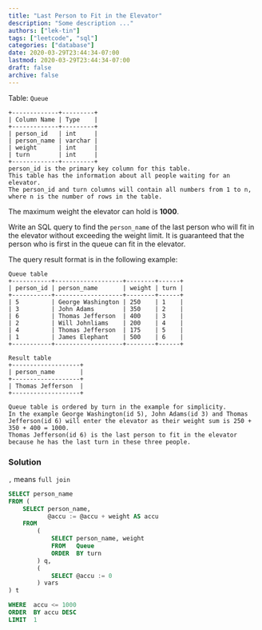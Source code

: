 ```yaml
---
title: "Last Person to Fit in the Elevator"
description: "Some description ..."
authors: ["lek-tin"]
tags: ["leetcode", "sql"]
categories: ["database"]
date: 2020-03-29T23:44:34-07:00
lastmod: 2020-03-29T23:44:34-07:00
draft: false
archive: false
---
```


Table: `Queue`

```
+-------------+---------+
| Column Name | Type    |
+-------------+---------+
| person_id   | int     |
| person_name | varchar |
| weight      | int     |
| turn        | int     |
+-------------+---------+
person_id is the primary key column for this table.
This table has the information about all people waiting for an elevator.
The person_id and turn columns will contain all numbers from 1 to n, where n is the number of rows in the table.
```

The maximum weight the elevator can hold is **1000**.  

Write an SQL query to find the `person_name` of the last person who will fit in the elevator without exceeding the weight limit. It is guaranteed that the person who is first in the queue can fit in the elevator.  

The query result format is in the following example:   

```
Queue table
+-----------+-------------------+--------+------+
| person_id | person_name       | weight | turn |
+-----------+-------------------+--------+------+
| 5         | George Washington | 250    | 1    |
| 3         | John Adams        | 350    | 2    |
| 6         | Thomas Jefferson  | 400    | 3    |
| 2         | Will Johnliams    | 200    | 4    |
| 4         | Thomas Jefferson  | 175    | 5    |
| 1         | James Elephant    | 500    | 6    |
+-----------+-------------------+--------+------+

Result table
+-------------------+
| person_name       |
+-------------------+
| Thomas Jefferson  |
+-------------------+

Queue table is ordered by turn in the example for simplicity.
In the example George Washington(id 5), John Adams(id 3) and Thomas Jefferson(id 6) will enter the elevator as their weight sum is 250 + 350 + 400 = 1000.
Thomas Jefferson(id 6) is the last person to fit in the elevator because he has the last turn in these three people.
```

### Solution

`,` means `full join`
```sql
SELECT person_name
FROM (
    SELECT person_name,
           @accu := @accu + weight AS accu
    FROM
        (
            SELECT person_name, weight
            FROM   Queue
            ORDER  BY turn
        ) q,
        (
            SELECT @accu := 0
        ) vars
) t

WHERE  accu <= 1000
ORDER  BY accu DESC
LIMIT  1
```
